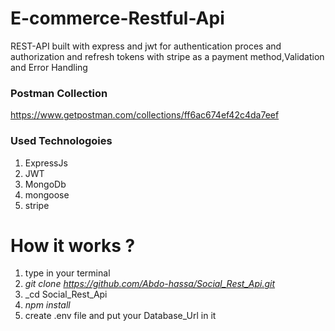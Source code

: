 # E-commerce-Restful-Api

REST-API built with express and jwt for authentication proces and authorization and refresh tokens with stripe as a payment method,Validation and Error Handling

### Postman Collection 
<https://www.getpostman.com/collections/ff6ac674ef42c4da7eef>

### **Used Technologoies**
1. ExpressJs
2. JWT
3. MongoDb
4. mongoose
5. stripe


# How it works ?

1. type in your terminal
2. _git clone <https://github.com/Abdo-hassa/Social_Rest_Api.git>_
3. _cd Social_Rest_Api
4. _npm install_
5. create .env file and put your Database_Url in it

